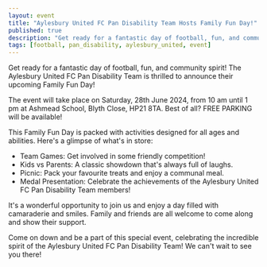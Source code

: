```yaml
---
layout: event
title: "Aylesbury United FC Pan Disability Team Hosts Family Fun Day!"
published: true
description: "Get ready for a fantastic day of football, fun, and community spirit! The Aylesbury United FC Pan Disability Team is thrilled to announce their upcoming Family Fun Day!"
tags: [football, pan_disability, aylesbury_united, event]
---
```

Get ready for a fantastic day of football, fun, and community spirit! The Aylesbury United FC Pan Disability Team is thrilled to announce their upcoming Family Fun Day!

The event will take place on Saturday, 28th June 2024, from 10 am until 1 pm at Ashmead School, Blyth Close, HP21 8TA. Best of all? FREE PARKING will be available!

This Family Fun Day is packed with activities designed for all ages and abilities. Here's a glimpse of what's in store:

 * Team Games: Get involved in some friendly competition!
 * Kids vs Parents: A classic showdown that's always full of laughs.
 * Picnic: Pack your favourite treats and enjoy a communal meal.
 * Medal Presentation: Celebrate the achievements of the Aylesbury United FC Pan Disability Team members!

It's a wonderful opportunity to join us and enjoy a day filled with camaraderie and smiles. Family and friends are all welcome to come along and show their support.

Come on down and be a part of this special event, celebrating the incredible spirit of the Aylesbury United FC Pan Disability Team! We can't wait to see you there!
